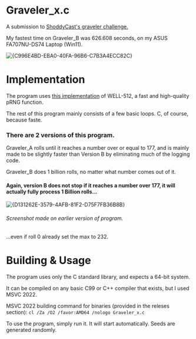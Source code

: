 # Graveler_x.c
A submission to [ShoddyCast's graveler challenge.](https://youtu.be/M8C8dHQE2Ro)

My fastest time on Graveler_B was 626.608 seconds, on my ASUS FA707NU-DS74 Laptop (Win11).

![{C996E4BD-EBA0-40FA-96B6-C7B3A4ECC82C}](https://github.com/user-attachments/assets/79953f3d-ef46-40cb-abfb-fd70cacea818)
# Implementation
The program uses [this implementation](https://lomont.org/papers/2008/Lomont_PRNG_2008.pdf) of WELL-512, a fast and high-quality pRNG function.

The rest of this program mainly consists of a few basic loops. C, of course, because faste.
### There are 2 versions of this program.
Graveler_A rolls until it reaches a number over or equal to 177, and is mainly made to be slightly faster than Version B by eliminating much of the logging code.

Graveler_B does 1 billion rolls, no matter what number comes out of it.
#### Again, version B does not stop if it reaches a number over 177, it will actually fully process 1 Billion rolls...
![{D131262E-3579-4AFB-81F2-D75F7FB36B8B}](https://github.com/user-attachments/assets/8658bcdf-0fe3-4a4c-9688-1f3f5e07f9b8)
###### Screenshot made on earlier version of program.
...even if roll 0 already set the max to 232.
# Building & Usage
The program uses only the C standard library, and expects a 64-bit system.

It can be compiled on any basic C99 or C++ compiler that exists, but I used MSVC 2022.

MSVC 2022 building command for binaries (provided in the releses section): `cl /Za /O2 /favor:AMD64 /nologo Graveler_x.c`

To use the program, simply run it. It will start automatically. Seeds are generated randomly.
